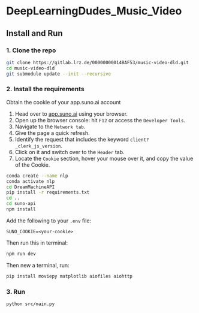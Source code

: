 # DeepLearningDudes_Music_Video

## Install and Run

### 1. Clone the repo
```bash
git clone https://gitlab.lrz.de/00000000014BAF53/music-video-dld.git
cd music-video-dld
git submodule update --init --recursive
```
### 2. Install the requirements
Obtain the cookie of your app.suno.ai account

1. Head over to [app.suno.ai](https://app.suno.ai) using your browser.
2. Open up the browser console: hit `F12` or access the `Developer Tools`.
3. Navigate to the `Network tab`.
4. Give the page a quick refresh.
5. Identify the request that includes the keyword `client?_clerk_js_version`.
6. Click on it and switch over to the `Header` tab.
7. Locate the `Cookie` section, hover your mouse over it, and copy the value of the Cookie.
```bash
conda create --name nlp
conda activate nlp
cd DreamMachineAPI
pip install -r requirements.txt
cd ..
cd suno-api
npm install
```
Add the following to your `.env` file:

```
SUNO_COOKIE=<your-cookie>
```
Then run this in terminal:
```bash
npm run dev
```
Then new a terminal, run:
```bash
pip install moviepy matplotlib aiofiles aiohttp
```
### 3. Run
```bash
python src/main.py
```